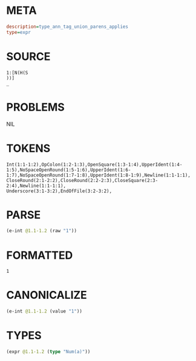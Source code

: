 # META
~~~ini
description=type_ann_tag_union_parens_applies
type=expr
~~~
# SOURCE
~~~roc
1:[N(H(S
))]
_
~~~
# PROBLEMS
NIL
# TOKENS
~~~zig
Int(1:1-1:2),OpColon(1:2-1:3),OpenSquare(1:3-1:4),UpperIdent(1:4-1:5),NoSpaceOpenRound(1:5-1:6),UpperIdent(1:6-1:7),NoSpaceOpenRound(1:7-1:8),UpperIdent(1:8-1:9),Newline(1:1-1:1),
CloseRound(2:1-2:2),CloseRound(2:2-2:3),CloseSquare(2:3-2:4),Newline(1:1-1:1),
Underscore(3:1-3:2),EndOfFile(3:2-3:2),
~~~
# PARSE
~~~clojure
(e-int @1.1-1.2 (raw "1"))
~~~
# FORMATTED
~~~roc
1
~~~
# CANONICALIZE
~~~clojure
(e-int @1.1-1.2 (value "1"))
~~~
# TYPES
~~~clojure
(expr @1.1-1.2 (type "Num(a)"))
~~~
